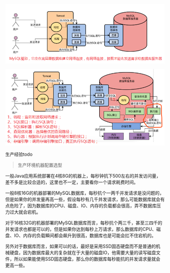 


![mysql驱动和数据库连接池](../../pic/2021-01-31/2021-01-31-19-08-20.png)

![SQL语句执行过程](../../pic/2021-01-31/2021-01-31-19-23-10.png)

生产经验todo

> 生产环境机器配置选型

一般Java应用系统部署在4核8G的机器上，每秒钟抗下500左右的并发访问量，差不多是比较合适的，这里也不一定，主要看你一个请求耗费时间。

一般8核16G的机器部署的MySQL数据库，每秒抗个一两千并发请求是没问题的，但是如果你的并发量再高一些，假设每秒有几千并发请求，那么可能数据库就会有点危险了，因为数据库的CPU、磁盘、IO、内存的负载都会很高，弄不数据库压力过大就会宕机。

对于16核32G的机器部署的MySQL数据库而言，每秒抗个两三千，甚至三四千的并发请求也都是可以的，但是如果你达到每秒上万请求，那么数据库的CPU、磁盘、IO、内存的负载瞬间都会飙升到很高，数据库也是可能会扛不住宕机的。

另外对于数据库而言，如果可以的话，最好是采用SSD固态硬盘而不是普通的机械硬盘，因为数据库最大的复杂就在于大量的磁盘IO，他需要大量的读写磁盘文件，所以如果能使用SSD固态硬盘，那么你的数据库每秒能抗的并发请求量就会更高一些。




















